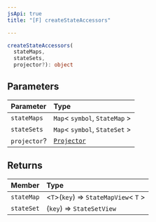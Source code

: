 ```yaml
---
jsApi: true
title: "[F] createStateAccessors"

---
```

```ts
createStateAccessors(
  stateMaps,
  stateSets,
  projector?): object
```

## Parameters

| Parameter | Type |
| :------ | :------ |
| `stateMaps` | `Map`< `symbol`, `StateMap` \> |
| `stateSets` | `Map`< `symbol`, `StateSet` \> |
| `projector`? | [`Projector`](Interface.Projector.md) |

## Returns

| Member | Type |
| :------ | :------ |
| `stateMap` | <`T`>(`key`) => `StateMapView`< `T` \> |
| `stateSet` | (`key`) => `StateSetView` |
